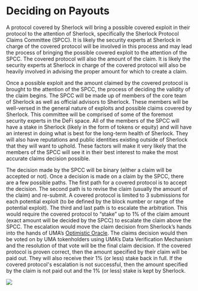 # Deciding on Payouts

A protocol covered by Sherlock will bring a possible covered exploit in their protocol to the attention of Sherlock, specifically the Sherlock Protocol Claims Committee (SPCC). It is likely the security experts at Sherlock in charge of the covered protocol will be involved in this process and may lead the process of bringing the possible covered exploit to the attention of the SPCC. The covered protocol will also the amount of the claim. It is likely the security experts at Sherlock in charge of the covered protocol will also be heavily involved in advising the proper amount for which to create a claim.

Once a possible exploit and the amount claimed by the covered protocol is brought to the attention of the SPCC, the process of deciding the validity of the claim begins. The SPCC will be made up of members of the core team of Sherlock as well as official advisors to Sherlock. These members will be well-versed in the general nature of exploits and possible claims covered by Sherlock. This committee will be comprised of some of the foremost security experts in the DeFi space. All of the members of the SPCC will have a stake in Sherlock (likely in the form of tokens or equity) and will have an interest in doing what is best for the long-term health of Sherlock. They will also have reputations and public identities existing outside of Sherlock that they will want to uphold. These factors will make it very likely that the members of the SPCC will see it in their best interest to make the most accurate claims decision possible.

The decision made by the SPCC will be binary (either a claim will be accepted or not). Once a decision is made on a claim by the SPCC, there are a few possible paths. The first path for a covered protocol is to accept the decision. The second path is to revise the claim (usually the amount of the claim) and re-submit. A covered protocol is limited to 3 submissions for each potential exploit (to be defined by the block number or range of the potential exploit). The third and last path is to escalate the arbitration. This would require the covered protocol to “stake” up to 1% of the claim amount (exact amount will be decided by the SPCC) to escalate the claim above the SPCC. The escalation would move the claim decision from Sherlock’s hands into the hands of UMA’s [Optimistic Oracle](https://docs.umaproject.org/getting-started/oracle). The claims decision would then be voted on by UMA tokenholders using UMA’s Data Verification Mechanism and the resolution of that vote will be the final claim decision. If the covered protocol is proven correct, then the amount specified by their claim will be paid out. They will also receive their 1% (or less) stake back in full. If the covered protocol's escalation is not successful, then the amount specified by the claim is not paid out and the 1% (or less) stake is kept by Sherlock.

![](https://i.imgur.com/n1P41mz.png)
